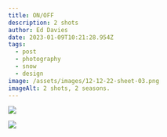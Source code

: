 ```yaml
---
title: ON/OFF
description: 2 shots
author: Ed Davies
date: 2023-01-09T10:21:28.954Z
tags:
  - post
  - photography
  - snow
  - design
image: /assets/images/12-12-22-sheet-03.png
imageAlt: 2 shots, 2 seasons.
---
```

![](/assets/images/12-12-22-sheet-02.jpg)

![](/assets/images/12-12-22-sheet-01.jpg)